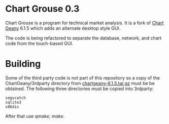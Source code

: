 Chart Grouse 0.3
================

Chart Grouse is a program for technical market analysis.  It is a fork of
[Chart Geany](https://chart-geany.sourceforge.io/) 6.1.5
which adds an alternate desktop style GUI.

The code is being refactored to separate the database, network, and chart
code from the touch-based GUI.


Building
========

Some of the third party code is not part of this repository so a copy of the
ChartGeany/3rdparty directory from [chartgeany-6.1.5.tar.gz](https://sourceforge.net/projects/chart-geany/files/6.0/chartgeany-6.1.5.tar.gz/download)
must be be obtained.  The following three directories must be copied into
3rdparty:

    segvcatch
    sqlite3
    x86dis

After that use *qmake; make*.
